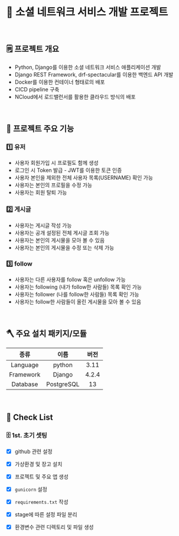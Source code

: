 # 📣 소셜 네트워크 서비스 개발 프로젝트

<br>

## 🗒️ 프로젝트 개요
- Python, Django를 이용한 소셜 네트워크 서비스 애플리케이션 개발
- Django REST Framework, drf-spectacular를 이용한 백엔드 API 개발
- Docker를 이용한 컨테이너 형태로의 배포
- CICD pipeline 구축
- NCloud에서 로드밸런서를 활용한 클라우드 방식의 배포

<br>

## 📖 프로젝트 주요 기능

### 1️⃣ 유저

- 사용자 회원가입 시 프로필도 함께 생성
- 로그인 시 Token 발급 - JWT를 이용한 토큰 인증
- 사용자 본인을 제외한 전체 사용자 목록(USERNAME) 확인 가능
- 사용자는 본인의 프로필을 수정 가능
- 사용자는 회원 탈퇴 가능


### 2️⃣ 게시글
- 사용자는 게시글 작성 가능
- 사용자는 공개 설정된 전체 게시글 조회 가능
- 사용자는 본인의 게시물을 모아 볼 수 있음
- 사용자는 본인의 게시물을 수정 또는 삭제 가능


### 3️⃣ follow

- 사용자는 다른 사용자를 follow 혹은 unfollow 가능
- 사용자는 following (내가 follow한 사람들) 목록 확인 가능
- 사용자는 follower (나를 follow한 사람들) 목록 확인 가능
- 사용자는 follow한 사람들이 올린 게시물을 모아 볼 수 있음

<br>

## 🪓 주요 설치 패키지/모듈
|    종류    |       이름        |      버전      |
|:--------:|:---------------:|:------------:|
|    Language    |     python      |     3.11     |
|  Framework   | Django |    4.2.4     |
| Database |   PostgreSQL    |     13     |

<br>

## 📑 Check List
### 🗄️ 1st. 초기 셋팅

- [x]  github 관련 설정
- [x]  가상환경 및 장고 설치
- [x]  프로젝트 및 주요 앱 생성
- [x]  `gunicorn` 설정
- [x]  `requirements.txt` 작성
- [x]  stage에 따른 설정 파일 분리
- [x]  환경변수 관련 디렉토리 및 파일 생성



<br>
<br>
<br>